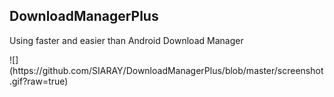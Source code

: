 ## DownloadManagerPlus

Using faster and easier than Android Download Manager

<a>
![](https://github.com/SIARAY/DownloadManagerPlus/blob/master/screenshot.gif?raw=true)
</a>
